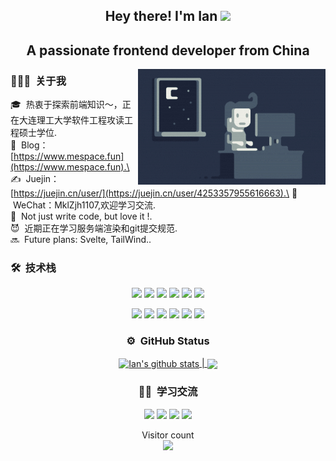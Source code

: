 <p align="center">
<h2 height="200px" align="center">Hey there! I'm Ian <img src="https://cdn.jsdelivr.net/gh/MaleWeb/picture/images/techblog/hi.gif" width="25"></h2>
<h2 align="center">A passionate frontend developer from China</h3>
</p>

<!-- ## 👋 &nbsp;Hey there! I'm ian -->

<img alt="Night Coding" src="https://raw.githubusercontent.com/AVS1508/AVS1508/master/assets/Night-Coding.gif" align="right"/>

### 👨🏻‍💻 &nbsp;关于我

🎓 &nbsp;热衷于探索前端知识～，正在大连理工大学软件工程攻读工程硕士学位.\
🌱 &nbsp;Blog：[https://www.mespace.fun](https://www.mespace.fun).\
✍️ &nbsp;Juejin：[https://juejin.cn/user/](https://juejin.cn/user/4253357955616663).\
💬 &nbsp;WeChat：MklZjh1107,欢迎学习交流.\
🚀 &nbsp;Not just write code, but love it !.\
😈 &nbsp;近期正在学习服务端渲染和git提交规范.\
🔜 &nbsp;Future plans: Svelte, TailWind..

### 🛠 &nbsp;技术栈

<p align="center">
<div align="center">
  <img src="https://img.shields.io/badge/-JavaScript-f6da1c?style=flat&logo=javascript&logoColor=white">
  <img src="https://img.shields.io/badge/-Vue-46b882?style=flat&logo=vue.js&logoColor=white">
  <img src="https://img.shields.io/badge/-Node.js-3C873A?style=flat&logo=Node.js&logoColor=white">
  <img src="https://img.shields.io/badge/-CSS-05122A?style=flat&logo=CSS3&logoColor=1572B6">
  <img src="https://img.shields.io/badge/-HTML-05122A?style=flat&logo=HTML5">
    <img src="https://img.shields.io/badge/-Neovim-408e43?style=flat&logo=neovim&logoColor=white">
</div>
<p></p>
<div align="center">
  <img src="https://img.shields.io/badge/-Git-ee462c?style=flat&logo=git&logoColor=white">
  <img src="https://img.shields.io/badge/-Nginx-408e43?style=flat&logo=nginx&logoColor=white">
  <img src="https://img.shields.io/badge/-Github-black?style=flat&logo=github">
   <img src="https://img.shields.io/badge/-Webpack-%232C3A42?style=flat-square&logo=webpack">
     <img src="https://img.shields.io/badge/-Markdown-05122A?style=flat&logo=markdown">
       <img src="https://img.shields.io/badge/-Visual%20Studio%20Code-05122A?style=flat&logo=visual-studio-code&logoColor=007ACC">

### ⚙️ &nbsp;GitHub Status

<p align="center">
<a href="https://github.com/miaokeliq">
  
<img align="center" src="https://github-readme-stats.vercel.app/api?username=miaokeliq&show_icons=true&include_all_commits=true&theme=buefy&hide_border=true" alt="Ian's github stats" /> | <img align="center" src="https://github-readme-stats.vercel.app/api/top-langs/?username=miaokeliq&layout=compact&theme=buefy&hide_border=true" />
</a>
</p>

### 🤝🏻 &nbsp;学习交流

<p align="center">
<a href="https://www.mespace.fun"><img src="https://img.shields.io/badge/-mespace.fun-3423A6?style=flat&logo=Google-Chrome&logoColor=white"/></a>
<a href="miaokeliq@gmail.com"><img src="https://img.shields.io/badge/-miaokeliq@gmail.com-D14836?style=flat&logo=Gmail&logoColor=white"/></a>
<a href="https://instagram.com/adityavs_"><img src="https://img.shields.io/badge/-@MklZjh1107_-E4405F?style=flat&logo=Wechat&logoColor=white"/></a>
<a href="https://github.com/miaokeliq"><img src="https://img.shields.io/badge/-@miaokeliq-1877F2?style=flat&logo=github&logoColor=white"/></a>
</p>

<p align="center"> 
  Visitor count<br>
  <img src="https://profile-counter.glitch.me/miaokeliq/count.svg" />
</p>
